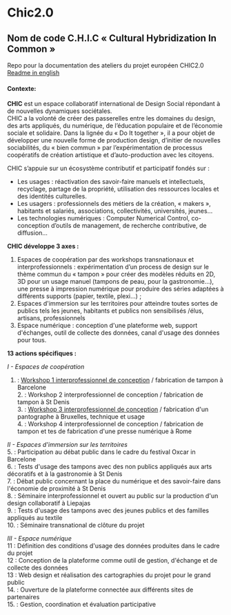 # Chic2.0
## Nom de code C.H.I.C « Cultural Hybridization In Common »
Repo pour la documentation des ateliers du projet européen CHIC2.0  
[Readme in english](https://github.com/openfab-lab/chic2.0/blob/master/Readme-EN.md)

#### Contexte:
**CHIC** est un espace collaboratif international de Design Social répondant à de nouvelles dynamiques sociétales.  
CHIC a la volonté de créer des passerelles entre les domaines du design, des arts appliqués, du numérique, de l’éducation populaire et de l’économie sociale et solidaire. Dans la lignée du « Do It together », il a pour objet de développer une nouvelle forme de production design,  d’initier de nouvelles sociabilités, du « bien commun » par l’expérimentation de processus coopératifs de création artistique et d’auto-production avec les citoyens.

CHIC s’appuie sur un écosystème contributif et participatif fondés sur :  
- Les usages : réactivation des savoir-faire manuels et intellectuels, recyclage, partage de la propriété, utilisation des ressources locales et des identités culturelles.
- Les usagers : professionnels des métiers de la création, « makers », habitants et salariés, associations, collectivités, universités, jeunes…
- Les technologies numériques : Computer Numerical Control, co-conception d’outils de management, de recherche contributive, de diffusion…  

**CHIC développe 3 axes :**
1. Espaces de coopération par des workshops transnationaux et interprofessionnels : expérimentation d’un process de design sur le thème commun du « tampon » pour créer des modèles réduits en 2D, 3D pour un usage manuel (tampons de peau, pour la gastronomie…), une presse à impression numérique pour produire des séries adaptées à différents supports (papier, textile, plexi…) ;
2. Espaces d'immersion sur les territoires pour atteindre toutes sortes de publics tels les jeunes, habitants et publics non sensibilisés /élus, artisans, professionnels 
3. Espace numérique : conception d'une plateforme web, support d'échanges, outil de collecte des données, canal d'usage des données pour tous. 

**13 actions spécifiques :**  

*I - Espaces de coopération*  
1. : [Workshop 1 interprofessionnel de conception](https://github.com/openfab-lab/chic2.0/blob/master/Workshop1-BCN.md) / fabrication de tampon à Barcelone  
2. : Workshop 2 interprofessionnel de conception / fabrication de tampon à St Denis  
3. : [Workshop 3 interprofessionnel de conception](https://github.com/openfab-lab/chic2.0/blob/master/03BXL/README.md) / fabrication d'un pantographe à Bruxelles, technique et usage  
4. : Workshop 4 interprofessionnel de conception / fabrication de tampon et tes de fabrication d'une presse numérique à Rome  

*II - Espaces d'immersion sur les territoires*  
5. : Participation au débat public dans le cadre du festival Oxcar in Barcelone  
6. : Tests d'usage des tampons avec des non publics appliqués aux arts décoratifs et à la gastronomie à St Denis  
7. : Débat public concernant la place du numérique et des savoir-faire dans l'économie de proximité  à St Denis  
8. : Séminaire interprofessionnel et ouvert au public sur la production d'un design collaboratif à Liepajas  
9. : Tests d'usage des tampons avec des jeunes publics et des familles appliqués au textile   
10. : Séminaire transnational de clôture du projet   

*III - Espace numérique*  
11 : Définition des conditions d'usage des données produites dans le cadre du projet  
12 : Conception de la plateforme comme outil de gestion, d'échange et de collecte des données  
13 : Web design et réalisation des cartographies du projet pour le grand public  
14. : Ouverture de la plateforme connectée aux différents sites de partenaires   
15. : Gestion, coordination et évaluation participative  

